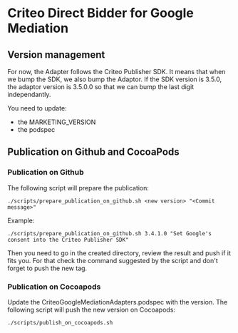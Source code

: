 # Criteo Direct Bidder for Google Mediation

## Version management

For now, the Adapter follows the Criteo Publisher SDK. It means that when we bump the SDK, we also bump the Adaptor. If the SDK version is 3.5.0, the adaptor version is 3.5.0.0 so that we can bump the last digit independantly.

You need to update:
- the MARKETING_VERSION
- the podspec

## Publication on Github and CocoaPods

### Publication on Github

The following script will prepare the publication:

    ./scripts/prepare_publication_on_github.sh <new version> "<Commit message>"

Example:

    ./scripts/prepare_publication_on_github.sh 3.4.1.0 "Set Google's consent into the Criteo Publisher SDK"

Then you need to go in the created directory, review the result and push if it fits you.
For that check the command suggested by the script and don't forget to push the new tag.

### Publication on Cocoapods

Update the CriteoGoogleMediationAdapters.podspec with the version.
The following script will push the new version on Cocoapods:

    ./scripts/publish_on_cocoapods.sh
